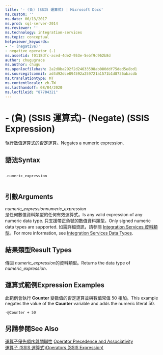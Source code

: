 ```yaml
---
title: '- (負) (SSIS 運算式) | Microsoft Docs'
ms.custom: ''
ms.date: 06/13/2017
ms.prod: sql-server-2014
ms.reviewer: ''
ms.technology: integration-services
ms.topic: conceptual
helpviewer_keywords:
- '- (negative)'
- negative operator (-)
ms.assetid: f0118dfc-aced-4de2-953e-5ebf9c962b8d
author: chugugrace
ms.author: chugu
ms.openlocfilehash: 2a2d8ba292f2d24633598ab080ddf75ded5e8bd1
ms.sourcegitcommit: ad4d92dce894592a259721a1571b1d8736abacdb
ms.translationtype: MT
ms.contentlocale: zh-TW
ms.lasthandoff: 08/04/2020
ms.locfileid: "87704321"
---
```

# <a name="--negate-ssis-expression"></a><span data-ttu-id="6074e-102">- (負) (SSIS 運算式)</span><span class="sxs-lookup"><span data-stu-id="6074e-102">- (Negate) (SSIS Expression)</span></span>
  <span data-ttu-id="6074e-103">執行數值運算式的否定運算。</span><span class="sxs-lookup"><span data-stu-id="6074e-103">Negates a numeric expression.</span></span>  
  
## <a name="syntax"></a><span data-ttu-id="6074e-104">語法</span><span class="sxs-lookup"><span data-stu-id="6074e-104">Syntax</span></span>  
  
```  
  
-numeric_expression  
  
```  
  
## <a name="arguments"></a><span data-ttu-id="6074e-105">引數</span><span class="sxs-lookup"><span data-stu-id="6074e-105">Arguments</span></span>  
 <span data-ttu-id="6074e-106">*numeric_expression*</span><span class="sxs-lookup"><span data-stu-id="6074e-106">*numeric_expression*</span></span>  
 <span data-ttu-id="6074e-107">是任何數值資料類型的任何有效運算式。</span><span class="sxs-lookup"><span data-stu-id="6074e-107">Is any valid expression of any numeric data type.</span></span> <span data-ttu-id="6074e-108">只支援帶正負號的數值資料類型。</span><span class="sxs-lookup"><span data-stu-id="6074e-108">Only signed numeric data types are supported.</span></span> <span data-ttu-id="6074e-109">如需詳細資訊，請參閱 [Integration Services 資料類型](../data-flow/integration-services-data-types.md)。</span><span class="sxs-lookup"><span data-stu-id="6074e-109">For more information, see [Integration Services Data Types](../data-flow/integration-services-data-types.md).</span></span>  
  
## <a name="result-types"></a><span data-ttu-id="6074e-110">結果類型</span><span class="sxs-lookup"><span data-stu-id="6074e-110">Result Types</span></span>  
 <span data-ttu-id="6074e-111">傳回 *numeric_expression*的資料類型。</span><span class="sxs-lookup"><span data-stu-id="6074e-111">Returns the data type of *numeric_expression*.</span></span>  
  
## <a name="expression-examples"></a><span data-ttu-id="6074e-112">運算式範例</span><span class="sxs-lookup"><span data-stu-id="6074e-112">Expression Examples</span></span>  
 <span data-ttu-id="6074e-113">此範例會執行 **Counter** 變數值的否定運算並與數值常值 50 相加。</span><span class="sxs-lookup"><span data-stu-id="6074e-113">This example negates the value of the **Counter** variable and adds the numeric literal 50.</span></span>  
  
```  
-@Counter + 50  
```  
  
## <a name="see-also"></a><span data-ttu-id="6074e-114">另請參閱</span><span class="sxs-lookup"><span data-stu-id="6074e-114">See Also</span></span>  
 <span data-ttu-id="6074e-115">[運算子優先順序與關聯性](operator-precedence-and-associativity.md) </span><span class="sxs-lookup"><span data-stu-id="6074e-115">[Operator Precedence and Associativity](operator-precedence-and-associativity.md) </span></span>  
 [<span data-ttu-id="6074e-116">運算子 &#40;SSIS 運算式&#41;</span><span class="sxs-lookup"><span data-stu-id="6074e-116">Operators &#40;SSIS Expression&#41;</span></span>](operators-ssis-expression.md)  
  
  
